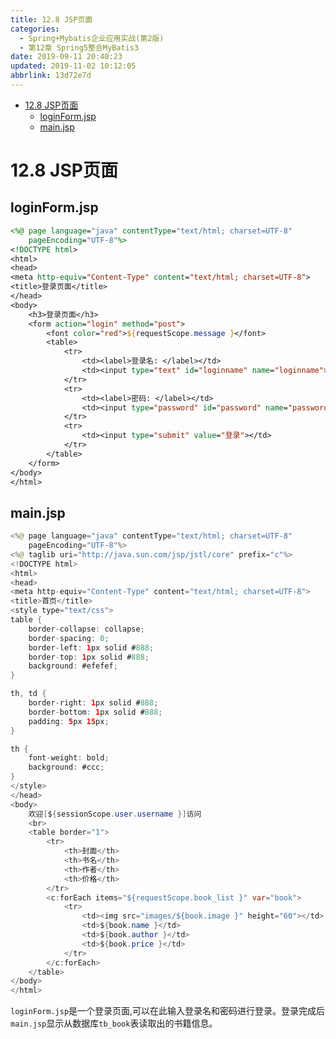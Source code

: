 ```yaml
---
title: 12.8 JSP页面
categories: 
  - Spring+Mybatis企业应用实战(第2版)
  - 第12章 Spring5整合MyBatis3
date: 2019-09-11 20:40:23
updated: 2019-11-02 10:12:05
abbrlink: 13d72e7d
---
```

<div id='my_toc'>

- [12.8 JSP页面](/JavaReadingNotes/13d72e7d/#12-8-JSP页面)
    - [loginForm.jsp](/JavaReadingNotes/13d72e7d/#loginForm-jsp)
    - [main.jsp](/JavaReadingNotes/13d72e7d/#main-jsp)

</div>
<!--more-->
<script>if (navigator.platform.toLowerCase() == 'win32'){document.getElementById('my_toc').style.display = 'none';}</script>

<!--end-->
<!--SSTStart-->
# 12.8 JSP页面 #
## loginForm.jsp ##
```jsp
<%@ page language="java" contentType="text/html; charset=UTF-8"
    pageEncoding="UTF-8"%>
<!DOCTYPE html>
<html>
<head>
<meta http-equiv="Content-Type" content="text/html; charset=UTF-8">
<title>登录页面</title>
</head>
<body>
    <h3>登录页面</h3>
    <form action="login" method="post">
        <font color="red">${requestScope.message }</font>
        <table>
            <tr>
                <td><label>登录名: </label></td>
                <td><input type="text" id="loginname" name="loginname"></td>
            </tr>
            <tr>
                <td><label>密码: </label></td>
                <td><input type="password" id="password" name="password"></td>
            </tr>
            <tr>
                <td><input type="submit" value="登录"></td>
            </tr>
        </table>
    </form>
</body>
</html>
```
## main.jsp ##
```java
<%@ page language="java" contentType="text/html; charset=UTF-8"
    pageEncoding="UTF-8"%>
<%@ taglib uri="http://java.sun.com/jsp/jstl/core" prefix="c"%>
<!DOCTYPE html>
<html>
<head>
<meta http-equiv="Content-Type" content="text/html; charset=UTF-8">
<title>首页</title>
<style type="text/css">
table {
    border-collapse: collapse;
    border-spacing: 0;
    border-left: 1px solid #888;
    border-top: 1px solid #888;
    background: #efefef;
}

th, td {
    border-right: 1px solid #888;
    border-bottom: 1px solid #888;
    padding: 5px 15px;
}

th {
    font-weight: bold;
    background: #ccc;
}
</style>
</head>
<body>
    欢迎[${sessionScope.user.username }]访问
    <br>
    <table border="1">
        <tr>
            <th>封面</th>
            <th>书名</th>
            <th>作者</th>
            <th>价格</th>
        </tr>
        <c:forEach items="${requestScope.book_list }" var="book">
            <tr>
                <td><img src="images/${book.image }" height="60"></td>
                <td>${book.name }</td>
                <td>${book.author }</td>
                <td>${book.price }</td>
            </tr>
        </c:forEach>
    </table>
</body>
</html>
```
`loginForm.jsp`是一个登录页面,可以在此输入登录名和密码进行登录。登录完成后`main.jsp`显示从数据库`tb_book`表读取出的书籍信息。

<!--SSTStop-->

